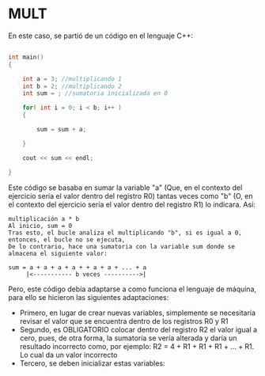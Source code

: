 # MULT
En este caso, se partió de un código en el lenguaje C++:
```C++

int main()
{

    int a = 3; //multiplicando 1
    int b = 2; //multiplicando 2
    int sum = ; //sumatoria inicializada en 0

    for( int i = 0; i < b; i++ )
    {

        sum = sum + a;

    }

    cout << sum << endl;

}
```
Este código se basaba en sumar la variable "a" (Que, en el contexto del ejercicio sería el valor dentro del registro R0) tantas veces como "b" (O, en el contexto del ejercicio sería el valor dentro del registro R1) lo indicara. Así:

```
multiplicación a * b 
Al inicio, sum = 0 
Tras esto, el bucle analiza el multiplicando "b", si es igual a 0, entonces, el bucle no se ejecuta, 
De lo contrario, hace una sumatoria con la variable sum donde se almacena el siguiente valor: 

sum = a + a + a + a + + a + a + ... + a 
     |<----------- b veces ---------->|
```


Pero, este código debía adaptarse a como funciona el lenguaje de máquina, para ello se hicieron las siguientes adaptaciones:

- Primero, en lugar de crear nuevas variables, simplemente se necesitaría revisar el valor que se encuentra dentro de los registros R0 y R1
- Segundo, es OBLIGATORIO colocar dentro del registro R2 el valor igual a cero, pues, de otra forma, la sumatoria se vería alterada y daría un resultado incorrecto como, por ejemplo: R2 = 4 + R1 + R1 + R1 + ... + R1. Lo cual da un valor incorrecto
- Tercero, se deben inicializar estas variables:
